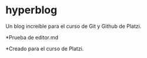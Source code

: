 # hyperblog
Un blog increíble para el curso de Git y Github de Platzi.


*Prueba de editor.md

*Creado para el curso de Platzi.

